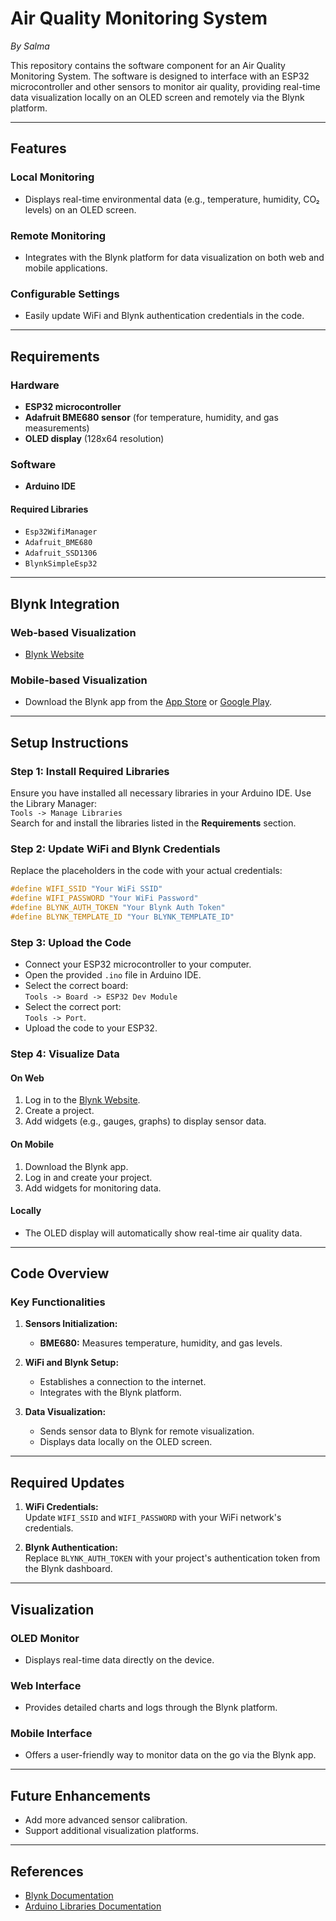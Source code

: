 # Air Quality Monitoring System
*By Salma*

This repository contains the software component for an Air Quality Monitoring System. The software is designed to interface with an ESP32 microcontroller and other sensors to monitor air quality, providing real-time data visualization locally on an OLED screen and remotely via the Blynk platform.  

---

## Features  

### Local Monitoring  
- Displays real-time environmental data (e.g., temperature, humidity, CO₂ levels) on an OLED screen.  

### Remote Monitoring  
- Integrates with the Blynk platform for data visualization on both web and mobile applications.  

### Configurable Settings  
- Easily update WiFi and Blynk authentication credentials in the code.  

---

## Requirements  

### Hardware  
- **ESP32 microcontroller**  
- **Adafruit BME680 sensor** (for temperature, humidity, and gas measurements)  
- **OLED display** (128x64 resolution)  

### Software  
- **Arduino IDE**  

#### Required Libraries  
- `Esp32WifiManager`  
- `Adafruit_BME680`  
- `Adafruit_SSD1306`  
- `BlynkSimpleEsp32`  

---

## Blynk Integration  

### Web-based Visualization  
- [Blynk Website](https://www.blynk.io/)  

### Mobile-based Visualization  
- Download the Blynk app from the [App Store](https://apps.apple.com/) or [Google Play](https://play.google.com/).  

---

## Setup Instructions  

### Step 1: Install Required Libraries  
Ensure you have installed all necessary libraries in your Arduino IDE. Use the Library Manager:  
`Tools -> Manage Libraries`  
Search for and install the libraries listed in the **Requirements** section.  

### Step 2: Update WiFi and Blynk Credentials  
Replace the placeholders in the code with your actual credentials:  
```cpp
#define WIFI_SSID "Your WiFi SSID"
#define WIFI_PASSWORD "Your WiFi Password"
#define BLYNK_AUTH_TOKEN "Your Blynk Auth Token"
#define BLYNK_TEMPLATE_ID "Your BLYNK_TEMPLATE_ID"
```  

### Step 3: Upload the Code  
- Connect your ESP32 microcontroller to your computer.  
- Open the provided `.ino` file in Arduino IDE.  
- Select the correct board:  
   `Tools -> Board -> ESP32 Dev Module`  
- Select the correct port:  
   `Tools -> Port`.  
- Upload the code to your ESP32.  

### Step 4: Visualize Data  

#### On Web  
1. Log in to the [Blynk Website](https://www.blynk.io/).  
2. Create a project.  
3. Add widgets (e.g., gauges, graphs) to display sensor data.  

#### On Mobile  
1. Download the Blynk app.  
2. Log in and create your project.  
3. Add widgets for monitoring data.  

#### Locally  
- The OLED display will automatically show real-time air quality data.  

---

## Code Overview  

### Key Functionalities  

1. **Sensors Initialization:**  
   - **BME680:** Measures temperature, humidity, and gas levels.  

2. **WiFi and Blynk Setup:**  
   - Establishes a connection to the internet.  
   - Integrates with the Blynk platform.  

3. **Data Visualization:**  
   - Sends sensor data to Blynk for remote visualization.  
   - Displays data locally on the OLED screen.  

---

## Required Updates  

1. **WiFi Credentials:**  
   Update `WIFI_SSID` and `WIFI_PASSWORD` with your WiFi network's credentials.  

2. **Blynk Authentication:**  
   Replace `BLYNK_AUTH_TOKEN` with your project's authentication token from the Blynk dashboard.  

---

## Visualization  

### OLED Monitor  
- Displays real-time data directly on the device.  

### Web Interface  
- Provides detailed charts and logs through the Blynk platform.  

### Mobile Interface  
- Offers a user-friendly way to monitor data on the go via the Blynk app.  

---

## Future Enhancements  

- Add more advanced sensor calibration.  
- Support additional visualization platforms.  

---

## References  

- [Blynk Documentation](https://docs.blynk.io/)  
- [Arduino Libraries Documentation](https://www.arduino.cc/en/Reference/Libraries)

